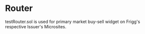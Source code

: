 # Router

testRouter.sol is used for primary market buy-sell widget on Frigg's respective Issuer's Microsites.
